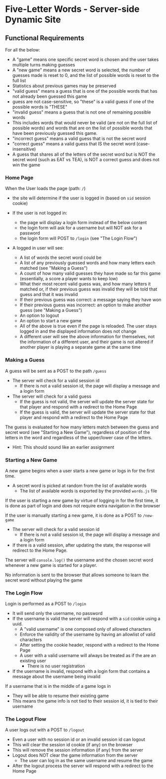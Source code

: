 # Five-Letter Words - Server-side Dynamic Site

## Functional Requirements

For all the below: 
- A "game" means one specific secret word is chosen and the user takes multiple turns making guesses
- A "new game" means a new secret word is selected, the number of guesses made is reset to 0, and the list of possible words is reset to the full list
- Statistics about previous games may be preserved
- "valid guess" means a guess that is one of the possible words that has not already been guessed this game
- guess are not case-sensitive, so "these" is a valid guess if one of the possible words is "THESE"
- "invalid guess" means a guess that is not one of remaining possible words
- This includes words that would never be valid (are not on the full list of possible words) and words that are on the list of possible words that have been previously guessed this game.
- "incorrect guess" means a valid guess that is not the secret word
- "correct guess" means a valid guess that IS the secret word (case-insensitive)
- A guess that shares all of the letters of the secret word but is NOT the secret word (such as EAT vs TEA), is NOT a correct guess and does not win the game

### Home Page

When the User loads the page (path: `/`)
- the site will determine if the user is logged in (based on `sid` session cookie)

- If the user is not logged in:
  - the page will display a login form instead of the below content
  - the login form will ask for a username but will NOT ask for a password
  - the login form will POST to `/login` (see "The Login Flow")

- A logged in user will see:
  - A list of words the secret word could be
  - A list of any previously guessed words and how many letters each matched (see "Making a Guess")
  - A count of how many valid guesses they have made so far this game (essentially, a score a player wants to keep low)
  - What their most recent valid guess was, and how many letters it matched or, if their previous guess was invalid they will be told that guess and that it was invalid
  - If their previous guess was correct: a message saying they have won
  - If their previous guess was incorrect: an option to make another guess (see "Making a Guess")
  - An option to logout
  - An option to start a new game
  - All of the above is true even if the page is reloaded. The user stays logged in and the displayed information does not change
  - A different user will see the above information for themselves, not the information of a different user, and their game is not altered if another player is playing a separate game at the same time
  

### Making a Guess

A guess will be sent as a POST to the path `/guess`
- The server will check for a valid session id
  - If there is not a valid session id, the page will display a message and a login form    
- The server will check for a valid guess
  - If the guess is not valid, the server will update the server state for that player and respond with a redirect to the Home Page 
  - If the guess is valid, the server will update the server state for that player and respond with a redirect to the Home Page  

The guess is evaluated for how many letters match between the guess and secret word (see "Starting a New Game"), regardless of position of the letters in the word and regardless of the upper/lower case of the letters.  
- Hint: This should sound like an earlier assignment

### Starting a New Game

A new game begins when a user starts a new game or logs in for the first time.
- A secret word is picked at random from the list of available words  
  - The list of available words is exported by the provided `words.js` file

If the user is starting a new game by virtue of logging in for the first time, it is done as part of login and does not require extra navigation in the browser

If the user is manually starting a new game, it is done as a POST to `/new-game`
- The server will check for a valid session id
  - If there is not a valid session id, the page will display a message and a login form
- If there is a valid session, after updating the state, the response will redirect to the Home Page.

The server will `console.log()` the username and the chosen secret word whenever a new game is started for a player.

No information is sent to the browser that allows someone to learn the secret word without playing the game

### The Login Flow

Login is performed as a POST to `/login`
- It will send only the username, no password
- If the username is valid the server will respond with a `sid` cookie using a uuid.
  - A "valid username" is one composed only of allowed characters    
  - Enforce the validity of the username by having an allowlist of valid characters      
  - After setting the cookie header, respond with a redirect to the Home Page
  - A user with a valid username will always be treated as if the are an existing user
    - There is no user registration
- If the username is invalid, respond with a login form that contains a message about the username being invalid

If a username that is in the middle of a game logs in
- They will be able to resume their existing game
- This means the game info is not tied to their session id, it is tied to their username  

### The Logout Flow

A user logs out with a POST to `/logout`
- Even a user with no session id or an invalid session id can logout
- This will clear the session id cookie (if any) on the browser
- This will remove the session information (if any) from the server  
- Logout does NOT clear the game information from the server
  - The user can log in as the same username and resume the game
- After the logout process the server will respond with a redirect to the Home Page
